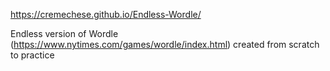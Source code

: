 https://cremechese.github.io/Endless-Wordle/

Endless version of Wordle (https://www.nytimes.com/games/wordle/index.html) created from scratch to practice
